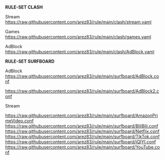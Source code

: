 **RULE-SET CLASH**

Stream
https://raw.githubusercontent.com/arez83/rule/main/clash/stream.yaml

Games
https://raw.githubusercontent.com/arez83/rule/main/clash/games.yaml

AdBlock
https://raw.githubusercontent.com/arez83/rule/main/clash/AdBlock.yaml


**RULE-SET SURFBOARD**

AdBlock
https://raw.githubusercontent.com/arez83/rule/main/surfboard/AdBlock.conf

https://raw.githubusercontent.com/arez83/rule/main/surfboard/AdBlock2.conf

Stream

https://raw.githubusercontent.com/arez83/rule/main/surfboard/AmazonPrimeVideo.conf
https://raw.githubusercontent.com/arez83/rule/main/surfboard/BiliBili.conf
https://raw.githubusercontent.com/arez83/rule/main/surfboard/Netflix.conf
https://raw.githubusercontent.com/arez83/rule/main/surfboard/TikTok.conf
https://raw.githubusercontent.com/arez83/rule/main/surfboard/iQIYI.conf
https://raw.githubusercontent.com/arez83/rule/main/surfboard/YouTube.conf
